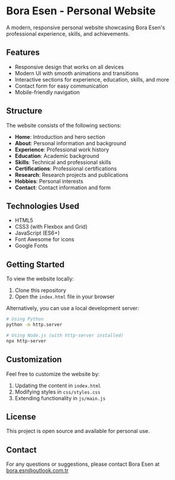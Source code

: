 # Bora Esen - Personal Website

A modern, responsive personal website showcasing Bora Esen's professional experience, skills, and achievements.

## Features

- Responsive design that works on all devices
- Modern UI with smooth animations and transitions
- Interactive sections for experience, education, skills, and more
- Contact form for easy communication
- Mobile-friendly navigation

## Structure

The website consists of the following sections:

- **Home**: Introduction and hero section
- **About**: Personal information and background
- **Experience**: Professional work history
- **Education**: Academic background
- **Skills**: Technical and professional skills
- **Certifications**: Professional certifications
- **Research**: Research projects and publications
- **Hobbies**: Personal interests
- **Contact**: Contact information and form

## Technologies Used

- HTML5
- CSS3 (with Flexbox and Grid)
- JavaScript (ES6+)
- Font Awesome for icons
- Google Fonts

## Getting Started

To view the website locally:

1. Clone this repository
2. Open the `index.html` file in your browser

Alternatively, you can use a local development server:

```bash
# Using Python
python -m http.server

# Using Node.js (with http-server installed)
npx http-server
```

## Customization

Feel free to customize the website by:

1. Updating the content in `index.html`
2. Modifying styles in `css/styles.css`
3. Extending functionality in `js/main.js`

## License

This project is open source and available for personal use.

## Contact

For any questions or suggestions, please contact Bora Esen at bora.esn@outlook.com.tr
